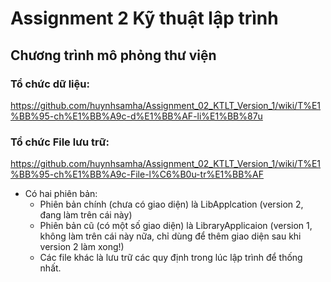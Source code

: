 # Assignment 2 Kỹ thuật lập trình
## Chương trình mô phỏng thư viện

### Tổ chức dữ liệu: 
https://github.com/huynhsamha/Assignment_02_KTLT_Version_1/wiki/T%E1%BB%95-ch%E1%BB%A9c-d%E1%BB%AF-li%E1%BB%87u

### Tổ chức File lưu trữ:
https://github.com/huynhsamha/Assignment_02_KTLT_Version_1/wiki/T%E1%BB%95-ch%E1%BB%A9c-File-l%C6%B0u-tr%E1%BB%AF

+ Có hai phiên bản:
	+ Phiên bản chính (chưa có giao diện) là LibApplcation (version 2, đang làm trên cái này)
	+ Phiên bản cũ (có một số giao diện) là LibraryApplicaion (version 1, không làm trên cái này nữa, chỉ dùng để thêm giao diện sau khi version 2 làm xong!)
	+ Các file khác là lưu trữ các quy định trong lúc lập trình để thống nhất.